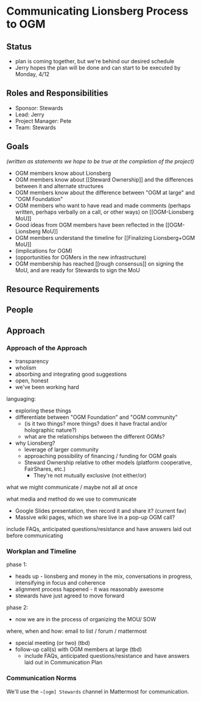 # Communicating Lionsberg Process to OGM

## Status

- plan is coming together, but we're behind our desired schedule
- Jerry hopes the plan will be done and can start to be executed by Monday, 4/12

## Roles and Responsibilities
- Sponsor: Stewards
- Lead: Jerry
- Project Manager: Pete
- Team: Stewards

## Goals

*(written as statements we hope to be true at the completion of the project)*

- OGM members know about Lionsberg
- OGM members know about [[Steward Ownership]] and the differences between it and alternate structures 
- OGM members know about the difference between "OGM at large" and "OGM Foundation"
- OGM members who want to have read and made comments (perhaps written, perhaps verbally on a call, or other ways) on [[OGM-Lionsberg MoU]]
- Good ideas from OGM members have been reflected in the [[OGM-Lionsberg MoU]]
- OGM members understand the timeline for [[Finalizing Lionsberg+OGM MoU]]
- (implications for OGM)
- (opportunities for OGMers in the new infrastructure)
- OGM membership has reached [[rough consensus]] on signing the MoU, and are ready for Stewards to sign the MoU

## Resource Requirements

## People

## Approach

### Approach of the Approach

- transparency
- wholism
- absorbing and integrating good suggestions
- open, honest
- we've been working hard

languaging:

- exploring these things
- differentiate between "OGM Foundation" and "OGM community"
  - (is it two things? more things? does it have fractal and/or holographic nature?)
  - what are the relationships between the different OGMs?
- why Lionsberg?
  - leverage of larger community
  - approaching possibility of financing / funding for OGM goals
  - Steward Ownership relative to other models (platform cooperative, FairShares, etc.)
    - They're not mutually exclusive (not either/or)

what we might communicate / maybe not all at once

what media and method do we use to communicate

- Google Slides presentation, then record it and share it? (current fav)
- Massive wiki pages, which we share live in a pop-up OGM call?

include FAQs, anticipated questions/resistance and have answers laid out before communicating

### Workplan and Timeline

phase 1:

- heads up - lionsberg and money in the mix, conversations in progress, intensifying in focus and coherence
- alignment process happened - it was reasonably awesome
- stewards have just agreed to move forward

phase 2:

- now we are in the process of organizing the MOU/ SOW

where, when and how:
email to list / forum / mattermost

  - special meeting (or two) (tbd)
- follow-up call(s) with OGM members at large (tbd)
  - include FAQs, anticipated questions/resistance and have answers laid out in Communication Plan

### Communication Norms

We'll use the `~[ogm] Stewards` channel in Mattermost for communication.

